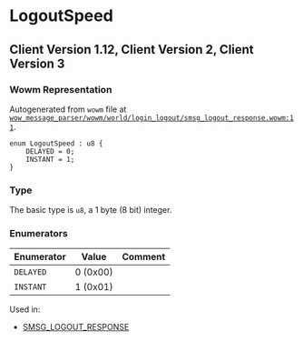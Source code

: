 # LogoutSpeed

## Client Version 1.12, Client Version 2, Client Version 3

### Wowm Representation

Autogenerated from `wowm` file at [`wow_message_parser/wowm/world/login_logout/smsg_logout_response.wowm:11`](https://github.com/gtker/wow_messages/tree/main/wow_message_parser/wowm/world/login_logout/smsg_logout_response.wowm#L11).

```rust,ignore
enum LogoutSpeed : u8 {
    DELAYED = 0;
    INSTANT = 1;
}
```
### Type
The basic type is `u8`, a 1 byte (8 bit) integer.
### Enumerators
| Enumerator | Value  | Comment |
| --------- | -------- | ------- |
| `DELAYED` | 0 (0x00) |  |
| `INSTANT` | 1 (0x01) |  |

Used in:
* [SMSG_LOGOUT_RESPONSE](smsg_logout_response.md)

